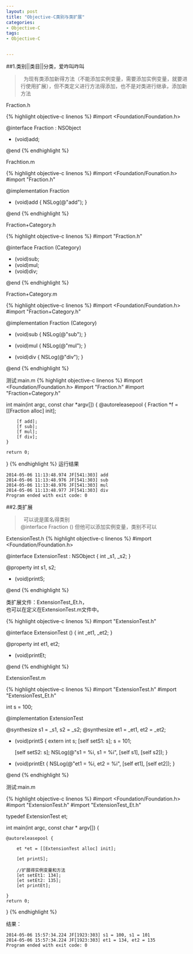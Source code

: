 ```yaml
---
layout: post
title: "Objective-C类别与类扩展"
categories:
- Objective-C
tags:
- Objective-C


---
```

##1.类别||类目||分类，爱咋叫咋叫
>&nbsp;&nbsp;为现有类添加新得方法（不能添加实例变量，需要添加实例变量，就要进行使用扩展），但不类定义进行方法得添加，也不是对类进行继承，添加新方法

Fraction.h

{% highlight objective-c linenos %}
#import <Foundation/Foundation.h>

@interface Fraction : NSObject

- (void)add;

@end
{% endhighlight %}

Frachtion.m

{% highlight objective-c linenos %}
#import <Foundation/Founation.h>
#import "Fraction.h"

@implementation Fraction

- (void)add
{
	NSLog(@"add");
}

@end
{% endhighlight %}
 
Fraction+Category.h

{% highlight objective-c linenos %}
#import "Fraction.h"

@interface Fraction (Category)

- (void)sub;
- (void)mul;
- (void)div;

@end
{% endhighlight %}

Fraction+Category.m

{% highlight objective-c linenos %}
#import <Foundation/Foundation.h>
#import "Fraction+Category.h"

@implementation Fraction (Category)

- (void)sub
{
	NSLog(@"sub");
}

- (void)mul
{
	NSLog(@"mul");
}

- (void)div
{
	NSLog(@"div");
}

@end
{% endhighlight %}

测试:main.m
{% highlight objective-c linenos %}
#import <Foundation/Foundation.h>
#import "Fraction.h"
#import "Fraction+Category.h"

int main(int argc, const char *argv[])
{
	@autoreleasepool {
		Fraction *f = [[Fraction alloc] init];

		[f add];
		[f sub];
		[f mul];
		[f div];
	}

	return 0;
}
{% endhighlight %}
运行结果

```console
2014-05-06 11:13:48.974 JF[541:303] add
2014-05-06 11:13:48.976 JF[541:303] sub
2014-05-06 11:13:48.976 JF[541:303] mul
2014-05-06 11:13:48.977 JF[541:303] div
Program ended with exit code: 0
```
  
  
##2.类扩展
>&nbsp;&nbsp;可以说是匿名得类别  
@interface Fraction ()
但他可以添加实例变量，类别不可以

ExtensionTest.h
{% highlight objective-c linenos %}
#import <Foundation/Foundation.h>


@interface ExtensionTest : NSObject
{
    int _s1, _s2;
}

@property int s1, s2;

- (void)printS;

@end
{% endhighlight %}


类扩展文件：ExtensionTest_Et.h，  
也可以在定义在ExtensionTest.m文件中。

{% highlight objective-c linenos %}
#import "ExtensionTest.h"

@interface ExtensionTest ()
{
    int _et1, _et2;
}

@property int et1, et2;

- (void)printEt;

@end
{% endhighlight %}

ExtensionTest.m

{% highlight objective-c linenos %}
#import "ExtensionTest.h"
#import "ExtensionTest_Et.h"

int s = 100;

@implementation ExtensionTest

@synthesize s1 = _s1, s2 = _s2;
@synthesize et1 = _et1, et2 = _et2;

- (void)printS
{
    extern int s;
    [self setS1: s];
    s = 101;
    
    [self setS2: s];
    NSLog(@"s1 = %i, s1 = %i", [self s1], [self s2]);
}

- (void)printEt
{
    NSLog(@"et1 = %i, et2 = %i", [self et1], [self et2]);
}

@end
{% endhighlight %}

测试:main.m

{% highlight objective-c linenos %}
#import <Foundation/Foundation.h>
#import "ExtensionTest.h"
#import "ExtensionTest_Et.h"

typedef ExtensionTest et;

int main(int argc, const char * argv[])
{

    @autoreleasepool {
        
        et *et = [[ExtensionTest alloc] init];
        
        [et printS];
        
        //扩展得实例变量和方法
        [et setEt1: 134];
        [et setEt2: 135];
        [et printEt];
        
    }
    return 0;
}
{% endhighlight %}

结果：

```console
2014-05-06 15:57:34.224 JF[1923:303] s1 = 100, s1 = 101
2014-05-06 15:57:34.224 JF[1923:303] et1 = 134, et2 = 135
Program ended with exit code: 0
```

